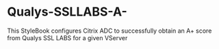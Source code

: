 # Qualys-SSLLABS-A-
This StyleBook configures Citrix ADC to successfully obtain an A+ score from Qualys SSL LABS for a given VServer
